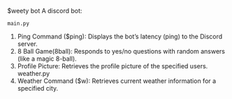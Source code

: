 $weety bot
A discord bot:

    main.py
1. Ping Command ($ping): Displays the bot’s latency (ping) to the Discord server.
2. 8 Ball Game(8ball): Responds to yes/no questions with random answers (like a magic 8-ball).
3. Profile Picture: Retrieves the profile picture of the specified users.
    weather.py
1. Weather Command ($w): Retrieves current weather information for a specified city.
